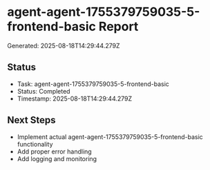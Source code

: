 # agent-agent-1755379759035-5-frontend-basic Report

Generated: 2025-08-18T14:29:44.279Z

## Status
- Task: agent-agent-1755379759035-5-frontend-basic
- Status: Completed
- Timestamp: 2025-08-18T14:29:44.279Z

## Next Steps
- Implement actual agent-agent-1755379759035-5-frontend-basic functionality
- Add proper error handling
- Add logging and monitoring
